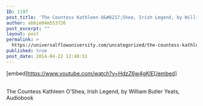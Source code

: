 ```yaml
---
ID: 1197
post_title: 'The Countess Kathleen O&#8217;Shea, Irish Legend, by William Butler Yeats,'
author: abbie04m553726
post_excerpt: ""
layout: post
permalink: >
  https://universalflowuniversity.com/uncategorized/the-countess-kathleen-oshea-irish-legend-by-william-butler-yeats/
published: true
post_date: 2014-04-22 12:48:51
---
```

[embed]https://www.youtube.com/watch?v=HdzZ6w4gKlE[/embed]</br></br>
<p>The Countess Kathleen O'Shea, Irish Legend, by William Butler Yeats, Audiobook</p>